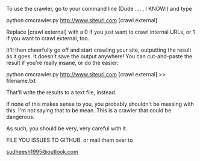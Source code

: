 To use the crawler, go to your command line (Dude .... , I KNOW!) and type 

python cmcrawler.py http://www.siteurl.com [crawl external]

Replace [crawl external] with a 0 if you just want to crawl internal URLs, or 1 if you want to crawl external, too.

It'll then cheerfully go off and start crawling your site, outputting the result as it goes. It doesn't save the output anywhere! You can cut-and-paste the result if you're really insane, or do the easier:

python cmcrawler.py http://www.siteurl.com [crawl external] >> filename.txt

That'll write the results to a text file, instead.

If none of this makes sense to you, you probably shouldn't be messing with this. I'm not saying that to be mean. 
This is a crawler that could be dangerous.
 
As such, you should be very, very careful with it.

FILE YOU ISSUES TO GITHUB. or mail them over to

sudheesh1995@outlook.com
